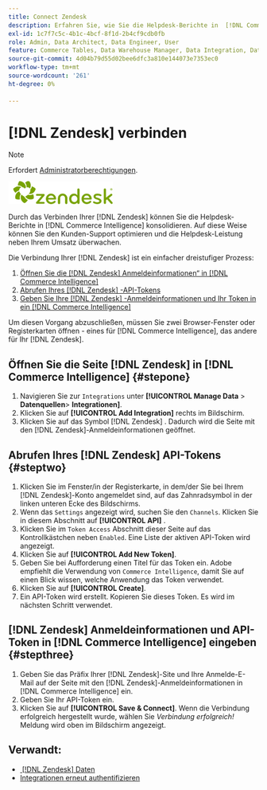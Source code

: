 ```yaml
---
title: Connect Zendesk
description: Erfahren Sie, wie Sie die Helpdesk-Berichte in  [!DNL Commerce Intelligence].
exl-id: 1c7f7c5c-4b1c-4bcf-8f1d-2b4cf9cdb0fb
role: Admin, Data Architect, Data Engineer, User
feature: Commerce Tables, Data Warehouse Manager, Data Integration, Data Import/Export
source-git-commit: 4d04b79d55d02bee6dfc3a810e144073e7353ec0
workflow-type: tm+mt
source-wordcount: '261'
ht-degree: 0%

---
```


# [!DNL Zendesk] verbinden

>[!NOTE]
>
>Erfordert [Administratorberechtigungen](../../../administrator/user-management/user-management.md).

![Zendesk-Logo](../../../assets/Zendesk_logo.png)

Durch das Verbinden Ihrer [!DNL Zendesk] können Sie die Helpdesk-Berichte in [!DNL Commerce Intelligence] konsolidieren. Auf diese Weise können Sie den Kunden-Support optimieren und die Helpdesk-Leistung neben Ihrem Umsatz überwachen.

Die Verbindung Ihrer [!DNL Zendesk] ist ein einfacher dreistufiger Prozess:

1. [Öffnen Sie die  [!DNL Zendesk] Anmeldeinformationen“ in  [!DNL Commerce Intelligence]](#stepone)
1. [Abrufen Ihres  [!DNL Zendesk] -API-Tokens](#steptwo)
1. [Geben Sie Ihre  [!DNL Zendesk] -Anmeldeinformationen und Ihr Token in ein [!DNL Commerce Intelligence]](#stepthree)

Um diesen Vorgang abzuschließen, müssen Sie zwei Browser-Fenster oder Registerkarten öffnen - eines für [!DNL Commerce Intelligence], das andere für Ihr [!DNL Zendesk].

## Öffnen Sie die Seite [!DNL Zendesk] in [!DNL Commerce Intelligence] {#stepone}

1. Navigieren Sie zur `Integrations` unter **[!UICONTROL Manage Data** > **&#x200B; Datenquellen &#x200B;**> **Integrationen]**.
1. Klicken Sie auf **[!UICONTROL Add Integration]** rechts im Bildschirm.
1. Klicken Sie auf das Symbol [!DNL Zendesk] . Dadurch wird die Seite mit den [!DNL Zendesk]-Anmeldeinformationen geöffnet.

## Abrufen Ihres [!DNL Zendesk] API-Tokens {#steptwo}

1. Klicken Sie im Fenster/in der Registerkarte, in dem/der Sie bei Ihrem [!DNL Zendesk]-Konto angemeldet sind, auf das Zahnradsymbol in der linken unteren Ecke des Bildschirms.
1. Wenn das `Settings` angezeigt wird, suchen Sie den `Channels`. Klicken Sie in diesem Abschnitt auf **[!UICONTROL API]** .
1. Klicken Sie im `Token Access` Abschnitt dieser Seite auf das Kontrollkästchen neben `Enabled`. Eine Liste der aktiven API-Token wird angezeigt.
1. Klicken Sie auf **[!UICONTROL Add New Token]**.
1. Geben Sie bei Aufforderung einen Titel für das Token ein. Adobe empfiehlt die Verwendung von `Commerce Intelligence`, damit Sie auf einen Blick wissen, welche Anwendung das Token verwendet.
1. Klicken Sie auf **[!UICONTROL Create]**.
1. Ein API-Token wird erstellt. Kopieren Sie dieses Token. Es wird im nächsten Schritt verwendet.

## [!DNL Zendesk] Anmeldeinformationen und API-Token in [!DNL Commerce Intelligence] eingeben {#stepthree}

1. Geben Sie das Präfix Ihrer [!DNL Zendesk]-Site und Ihre Anmelde-E-Mail auf der Seite mit den [!DNL Zendesk]-Anmeldeinformationen in [!DNL Commerce Intelligence] ein.
1. Geben Sie Ihr API-Token ein.
1. Klicken Sie auf **[!UICONTROL Save & Connect]**. Wenn die Verbindung erfolgreich hergestellt wurde, wählen Sie *Verbindung erfolgreich!* Meldung wird oben im Bildschirm angezeigt.

## Verwandt:

* [&#x200B; [!DNL Zendesk]  Daten](../integrations/exp-zendesk-data.md)
* [Integrationen erneut authentifizieren](https://experienceleague.adobe.com/docs/commerce-knowledge-base/kb/how-to/mbi-reauthenticating-integrations.html?lang=de)
